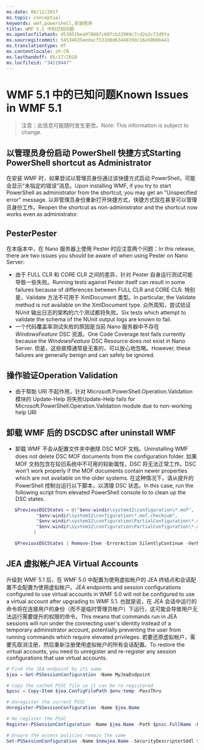```yaml
---
ms.date: 06/12/2017
ms.topic: conceptual
keywords: wmf,powershell,安装程序
title: WMF 5.1 中的已知问题
ms.openlocfilehash: d53031bea978087c68fcb22989c7cd2e2cf2d9fa
ms.sourcegitcommit: 54534635eedacf531d8d6344019dc16a50b8b441
ms.translationtype: HT
ms.contentlocale: zh-CN
ms.lasthandoff: 05/17/2018
ms.locfileid: "34219447"
---
```

# <a name="known-issues-in-wmf-51"></a><span data-ttu-id="3a06e-103">WMF 5.1 中的已知问题</span><span class="sxs-lookup"><span data-stu-id="3a06e-103">Known Issues in WMF 5.1</span></span> #

> <span data-ttu-id="3a06e-104">注意：此信息可能随时发生更改。</span><span class="sxs-lookup"><span data-stu-id="3a06e-104">Note: This information is subject to change.</span></span>

## <a name="starting-powershell-shortcut-as-administrator"></a><span data-ttu-id="3a06e-105">以管理员身份启动 PowerShell 快捷方式</span><span class="sxs-lookup"><span data-stu-id="3a06e-105">Starting PowerShell shortcut as Administrator</span></span>
<span data-ttu-id="3a06e-106">在安装 WMF 时，如果尝试以管理员身份通过该快捷方式启动 PowerShell，可能会显示“未指定的错误”消息。</span><span class="sxs-lookup"><span data-stu-id="3a06e-106">Upon installing WMF, if you try to start PowerShell as administrator from the shortcut, you may get an "Unspecified error" message.</span></span>
<span data-ttu-id="3a06e-107">以非管理员身份重新打开快捷方式，快捷方式现在甚至可以管理员身份工作。</span><span class="sxs-lookup"><span data-stu-id="3a06e-107">Reopen the shortcut as non-administrator and the shortcut now works even as administrator.</span></span>

## <a name="pester"></a><span data-ttu-id="3a06e-108">Pester</span><span class="sxs-lookup"><span data-stu-id="3a06e-108">Pester</span></span>
<span data-ttu-id="3a06e-109">在本版本中，在 Nano 服务器上使用 Pester 时应注意两个问题：</span><span class="sxs-lookup"><span data-stu-id="3a06e-109">In this release, there are two issues you should be aware of when using Pester on Nano Server:</span></span>

* <span data-ttu-id="3a06e-110">由于 FULL CLR 和 CORE CLR 之间的差异，针对 Pester 自身运行测试可能导致一些失败。</span><span class="sxs-lookup"><span data-stu-id="3a06e-110">Running tests against Pester itself can result in some failures because of differences between FULL CLR and CORE CLR.</span></span> <span data-ttu-id="3a06e-111">特别是，Validate 方法不可用于 XmlDocument 类型。</span><span class="sxs-lookup"><span data-stu-id="3a06e-111">In particular, the Validate method is not available on the XmlDocument type.</span></span> <span data-ttu-id="3a06e-112">众所周知，尝试验证 NUnit 输出日志的架构的六个测试都将失败。</span><span class="sxs-lookup"><span data-stu-id="3a06e-112">Six tests which attempt to validate the schema of the NUnit output logs are known to fail.</span></span>
* <span data-ttu-id="3a06e-113">一个代码覆盖率测试失败的原因是当前 Nano 服务器中不存在 *WindowsFeature* DSC 资源。</span><span class="sxs-lookup"><span data-stu-id="3a06e-113">One Code Coverage test fails currently because the *WindowsFeature* DSC Resource does not exist in Nano Server.</span></span> <span data-ttu-id="3a06e-114">但是，这些故障通常是无害的，可以放心地忽略。</span><span class="sxs-lookup"><span data-stu-id="3a06e-114">However, these failures are generally benign and can safely be ignored.</span></span>

## <a name="operation-validation"></a><span data-ttu-id="3a06e-115">操作验证</span><span class="sxs-lookup"><span data-stu-id="3a06e-115">Operation Validation</span></span>

* <span data-ttu-id="3a06e-116">由于帮助 URI 不起作用，针对 Microsoft.PowerShell.Operation.Validation 模块的 Update-Help 将失败</span><span class="sxs-lookup"><span data-stu-id="3a06e-116">Update-Help fails for Microsoft.PowerShell.Operation.Validation module due to non-working help URI</span></span>

## <a name="dsc-after-uninstall-wmf"></a><span data-ttu-id="3a06e-117">卸载 WMF 后的 DSC</span><span class="sxs-lookup"><span data-stu-id="3a06e-117">DSC after uninstall WMF</span></span>
* <span data-ttu-id="3a06e-118">卸载 WMF 不会从配置文件夹中删除 DSC MOF 文档。</span><span class="sxs-lookup"><span data-stu-id="3a06e-118">Uninstalling WMF does not delete DSC MOF documents from the configuration folder.</span></span> <span data-ttu-id="3a06e-119">如果 MOF 文档包含在较旧系统中不可用的较新属性，DSC 将无法正常工作。</span><span class="sxs-lookup"><span data-stu-id="3a06e-119">DSC won't work properly if the MOF documents contain newer properties which are not available on the older systems.</span></span> <span data-ttu-id="3a06e-120">在这种情况下，请从提升的 PowerShell 控制台运行以下脚本，以清理 DSC 状态。</span><span class="sxs-lookup"><span data-stu-id="3a06e-120">In this case, run the following script from elevated PowerShell console to to clean up the DSC states.</span></span>
 ```powershell
    $PreviousDSCStates = @("$env:windir\system32\configuration\*.mof",
            "$env:windir\system32\configuration\*.mof.checksum",
            "$env:windir\system32\configuration\PartialConfiguration\*.mof",
            "$env:windir\system32\configuration\PartialConfiguration\*.mof.checksum"
           )

    $PreviousDSCStates | Remove-Item -ErrorAction SilentlyContinue -Verbose
 ```

## <a name="jea-virtual-accounts"></a><span data-ttu-id="3a06e-121">JEA 虚拟帐户</span><span class="sxs-lookup"><span data-stu-id="3a06e-121">JEA Virtual Accounts</span></span>
<span data-ttu-id="3a06e-122">升级到 WMF 5.1 后，在 WMF 5.0 中配置为使用虚拟帐户的 JEA 终结点和会话配置不会配置为使用虚拟帐户。</span><span class="sxs-lookup"><span data-stu-id="3a06e-122">JEA endpoints and session configurations configured to use virtual accounts in WMF 5.0 will not be configured to use a virtual account after upgrading to WMF 5.1.</span></span>
<span data-ttu-id="3a06e-123">也就是说，在 JEA 会话中运行的命令将在连接用户的身份（而不是临时管理员帐户）下运行，这可能会导致用户无法运行需要提升的权限的命令。</span><span class="sxs-lookup"><span data-stu-id="3a06e-123">This means that commands run in JEA sessions will run under the connecting user's identity instead of a temporary administrator account, potentially preventing the user from running commands which require elevated privileges.</span></span>
<span data-ttu-id="3a06e-124">若要还原虚拟帐户，需要先取消注册，然后重新注册使用虚拟帐户的所有会话配置。</span><span class="sxs-lookup"><span data-stu-id="3a06e-124">To restore the virtual accounts, you need to unregister and re-register any session configurations that use virtual accounts.</span></span>

```powershell
# Find the JEA endpoint by its name
$jea = Get-PSSessionConfiguration -Name MyJeaEndpoint

# Copy the cached PSSC file so it can be re-registered
$pssc = Copy-Item $jea.ConfigFilePath $env:temp -PassThru

# Unregister the current PSSC
Unregister-PSSessionConfiguration -Name $jea.Name

# Re-register the PSSC
Register-PSSessionConfiguration -Name $jea.Name -Path $pssc.FullName -Force

# Ensure the access policies remain the same
Set-PSSessionConfiguration -Name $newjea.Name -SecurityDescriptorSddl $jea.SecurityDescriptorSddl
```
